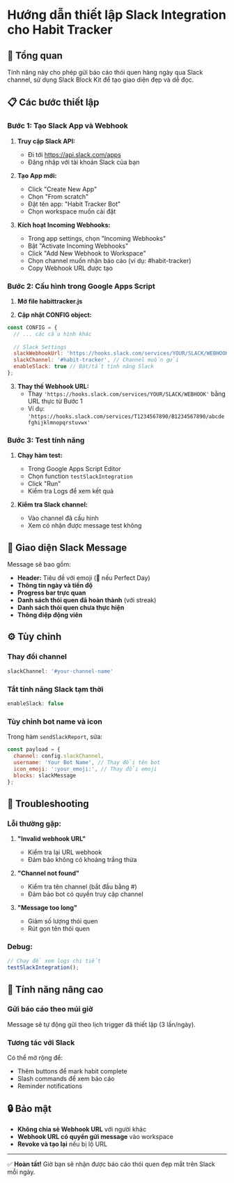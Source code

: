 # Hướng dẫn thiết lập Slack Integration cho Habit Tracker

## 🚀 Tổng quan
Tính năng này cho phép gửi báo cáo thói quen hàng ngày qua Slack channel, sử dụng Slack Block Kit để tạo giao diện đẹp và dễ đọc.

## 📋 Các bước thiết lập

### Bước 1: Tạo Slack App và Webhook

1. **Truy cập Slack API:**
   - Đi tới https://api.slack.com/apps
   - Đăng nhập với tài khoản Slack của bạn

2. **Tạo App mới:**
   - Click "Create New App"
   - Chọn "From scratch"
   - Đặt tên app: "Habit Tracker Bot"
   - Chọn workspace muốn cài đặt

3. **Kích hoạt Incoming Webhooks:**
   - Trong app settings, chọn "Incoming Webhooks"
   - Bật "Activate Incoming Webhooks"
   - Click "Add New Webhook to Workspace"
   - Chọn channel muốn nhận báo cáo (ví dụ: #habit-tracker)
   - Copy Webhook URL được tạo

### Bước 2: Cấu hình trong Google Apps Script

1. **Mở file habittracker.js**

2. **Cập nhật CONFIG object:**
```javascript
const CONFIG = {
  // ... các cấu hình khác
  
  // Slack Settings
  slackWebhookUrl: 'https://hooks.slack.com/services/YOUR/SLACK/WEBHOOK', // Thay bằng URL thực
  slackChannel: '#habit-tracker', // Channel muốn gửi
  enableSlack: true // Bật/tắt tính năng Slack
};
```

3. **Thay thế Webhook URL:**
   - Thay `'https://hooks.slack.com/services/YOUR/SLACK/WEBHOOK'` bằng URL thực từ Bước 1
   - Ví dụ: `'https://hooks.slack.com/services/T1234567890/B1234567890/abcdefghijklmnopqrstuvwx'`

### Bước 3: Test tính năng

1. **Chạy hàm test:**
   - Trong Google Apps Script Editor
   - Chọn function `testSlackIntegration`
   - Click "Run"
   - Kiểm tra Logs để xem kết quả

2. **Kiểm tra Slack channel:**
   - Vào channel đã cấu hình
   - Xem có nhận được message test không

## 🎨 Giao diện Slack Message

Message sẽ bao gồm:
- **Header:** Tiêu đề với emoji (🎉 nếu Perfect Day)
- **Thông tin ngày và tiến độ**
- **Progress bar trực quan**
- **Danh sách thói quen đã hoàn thành** (với streak)
- **Danh sách thói quen chưa thực hiện**
- **Thông điệp động viên**

## ⚙️ Tùy chỉnh

### Thay đổi channel
```javascript
slackChannel: '#your-channel-name'
```

### Tắt tính năng Slack tạm thời
```javascript
enableSlack: false
```

### Tùy chỉnh bot name và icon
Trong hàm `sendSlackReport`, sửa:
```javascript
const payload = {
  channel: config.slackChannel,
  username: 'Your Bot Name', // Thay đổi tên bot
  icon_emoji: ':your_emoji:', // Thay đổi emoji
  blocks: slackMessage
};
```

## 🔧 Troubleshooting

### Lỗi thường gặp:

1. **"Invalid webhook URL"**
   - Kiểm tra lại URL webhook
   - Đảm bảo không có khoảng trắng thừa

2. **"Channel not found"**
   - Kiểm tra tên channel (bắt đầu bằng #)
   - Đảm bảo bot có quyền truy cập channel

3. **"Message too long"**
   - Giảm số lượng thói quen
   - Rút gọn tên thói quen

### Debug:
```javascript
// Chạy để xem logs chi tiết
testSlackIntegration();
```

## 📱 Tính năng nâng cao

### Gửi báo cáo theo múi giờ
Message sẽ tự động gửi theo lịch trigger đã thiết lập (3 lần/ngày).

### Tương tác với Slack
Có thể mở rộng để:
- Thêm buttons để mark habit complete
- Slash commands để xem báo cáo
- Reminder notifications

## 🔒 Bảo mật

- **Không chia sẻ Webhook URL** với người khác
- **Webhook URL có quyền gửi message** vào workspace
- **Revoke và tạo lại** nếu bị lộ URL

---

✅ **Hoàn tất!** Giờ bạn sẽ nhận được báo cáo thói quen đẹp mắt trên Slack mỗi ngày.